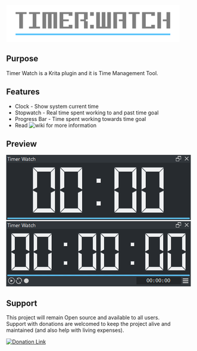 ![Picture](https://github.com/EyeOdin/timer_watch/blob/master/timer_watch/LOGO/timer_watch_logo_S.png?raw=true)

## Purpose

Timer Watch is a Krita plugin and it is Time Management Tool.


## Features

* Clock - Show system current time
* Stopwatch - Real time spent working to and past time goal
* Progress Bar - Time spent working towards time goal
* Read ![wiki](https://github.com/EyeOdin/timer_watch/wiki) for more information


## Preview
![Picture](https://raw.githubusercontent.com/EyeOdin/timer_watch/master/timer_watch/PREVIEWS/clock.png)
![Picture](https://raw.githubusercontent.com/EyeOdin/timer_watch/master/timer_watch/PREVIEWS/stopwatch.png)


## Support
This project will remain Open source and available to all users.\
Support with donations are welcomed to keep the project alive and maintained (and also help with living expenses).

<a href="https://www.paypal.com/donate/?hosted_button_id=9FARNUYBC9R3J">
  <img src="https://pics.paypal.com/00/s/NjA2OWU0ZmEtNjQ4MC00MWZhLTk5YzctM2VhZDA1MzgyMDQ0/file.PNG" width="200" alt="Donation Link">
</a>
